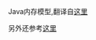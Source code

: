 Java内存模型,翻译自[这里](http://tutorials.jenkov.com/java-concurrency/java-memory-model.html)

另外还参考[这里](http://tutorials.jenkov.com/java/variables.html)

